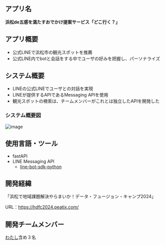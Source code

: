 ## アプリ名
**浜松de五感を満たすおでかけ提案サービス「どこ行く？」**

## アプリ概要
- 公式LINEで浜松市の観光スポットを推薦
- 公式LINE内でbotと会話をする中でユーザの好みを把握し、パーソナライズ

## システム概要
- LINEの公式LINEでユーザとの対話を実現
- LINEが提供するAPIであるMessaging APIを使用
- 観光スポットの検索は、チームメンバーがこれとは独立したAPIを開発した

### システム概要図
![image](https://github.com/user-attachments/assets/aee30253-3b77-4d7c-966e-43355c4c3b8d)

## 使用言語・ツール
- fastAPI
- LINE Messaging API
  - [line-bot-sdk-python](https://github.com/line/line-bot-sdk-python)

## 開発経緯
「浜松で地域課題解決やらまいか！データ・フュージョン・キャンプ2024」

URL：https://hdfc2024.peatix.com/ 
## 開発チームメンバー
[わたし](https://github.com/nakano1122)含め３名
